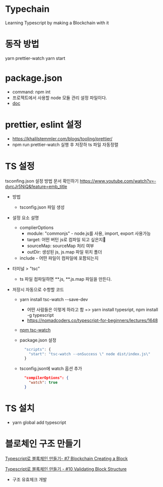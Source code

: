 # Typechain
Learning Typescript by making a Blockchain with it
# 동작 방법
yarn prettier-watch
yarn start

# package.json
* command: npm int 
* 프로젝트에서 사용할 node 모듈 관리 설정 파일이다. 
* [doc](https://docs.npmjs.com/creating-a-package-json-file)


# prettier, eslint 설정
* https://khalilstemmler.com/blogs/tooling/prettier/
* npm run prettier-watch 실행 후 저장하 ts 파일 자동정렬 
# TS 설정
tsconfing.json 설정 방법 문서 확인하기
https://www.youtube.com/watch?v=-dyrcJr5NiQ&feature=emb_title

* 방법
  - tsconfig.json 파일 생성
* 설정 요소 설명
  - complierOptions
    - module: "commonjs" - node.js를 사용, import, export 사용가능
    - target: 어떤 버턴 js로 컴파일 되고 싶은지
    - sourceMap: sourceMap 처리 여부 
    - outDir: 생성된 js, js.map 파일 위치 폴더 
  - include - 어떤 파일이 컴파일에 포함되는지 

* 터미널 > "tsc"
  * ts 파일 컴파일하면 **.js, **.js.map 파일을 만든다.

* 저장시 자동으로 수항할 코드
  - yarn install tsc-watch --save-dev
    - 어떤 사람들은 이렇게 하라고 함 => yarn install typesript, npm install -g typescript
    - https://nomadcoders.co/typescript-for-beginners/lectures/1648

  - [npm tsc-watch](https://www.npmjs.com/package/tsc-watch)
  - package.json 설정
    ```js
      "scripts": {
        "start": "tsc-watch --onSuccess \" node dist/index.js\"
      }
    ```
  - tsconfig.json에 watch 옵션 추가 
    ```json
      "compilerOptions": {
        "watch": true
      }
    ```
    

# TS 설치
* yarn global add typescript

# 블로체인 구조 만들기 
[Typescript로 블록체인 만들기- #7 Blockchain Creating a Block](youtube.com/watch?v=0nOjxJUuuCo)

[Typescript로 블록체인 만들기 - #10 Validating Block Structure](https://www.youtube.com/watch?v=oX_qbVdRZ60)
* 구조 유효체크 개발 
